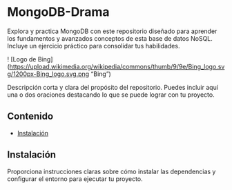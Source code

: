 # MongoDB-Drama
Explora y practica MongoDB con este repositorio diseñado para aprender los fundamentos y avanzados conceptos de esta base de datos NoSQL. Incluye un ejercicio práctico para consolidar tus habilidades.

! [Logo de Bing] (https://upload.wikimedia.org/wikipedia/commons/thumb/9/9e/Bing_logo.svg/1200px-Bing_logo.svg.png “Bing”)

Descripción corta y clara del propósito del repositorio. Puedes incluir aquí una o dos oraciones destacando lo que se puede lograr con tu proyecto.

## Contenido

- [Instalación](#instalación)

## Instalación

Proporciona instrucciones claras sobre cómo instalar las dependencias y configurar el entorno para ejecutar tu proyecto.
